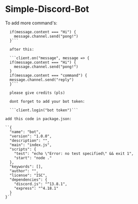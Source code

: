 # Simple-Discord-Bot

To add more command's:

```client.on("message", message => {
  if(message.content === "Hi") {
    message.channel.send("pong!")
  }```
  
  after this:
  
  ```client.on("message", message => {
  if(message.content === "Hi") {
    message.channel.send("pong!")
  }
  if(message.content === "command") {
  message.channel.send("reply")
  }```
  
  please give credits (pls)
  
  dont forget to add your bot token:
  
  ```client.login("bot token")```
  
add this code in package.json:

``{
  "name": "bot",
  "version": "1.0.0",
  "description": "",
  "main": "index.js",
  "scripts": {
    "test": "echo \"Error: no test specified\" && exit 1",
    "start": "node ."
  },
  "keywords": [],
  "author": "",
  "license": "ISC",
  "dependencies": {
    "discord.js": "^13.8.1",
    "express": "^4.18.1"
  }
}``
